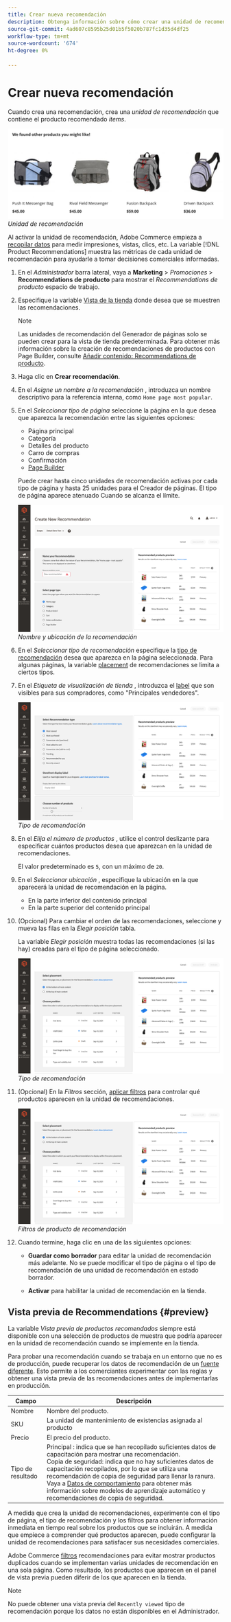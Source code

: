 ```yaml
---
title: Crear nueva recomendación
description: Obtenga información sobre cómo crear una unidad de recomendación de producto.
source-git-commit: 4ad607c8595b25d01b5f5020b787fc1d35d4df25
workflow-type: tm+mt
source-wordcount: '674'
ht-degree: 0%

---
```


# Crear nueva recomendación

Cuando crea una recomendación, crea una _unidad de recomendación_ que contiene el producto recomendado _items_.

![Unidad de recomendación](assets/unit.png)
_Unidad de recomendación_

Al activar la unidad de recomendación, Adobe Commerce empieza a [recopilar datos](workspace.md) para medir impresiones, vistas, clics, etc. La variable [!DNL Product Recommendations] muestra las métricas de cada unidad de recomendación para ayudarle a tomar decisiones comerciales informadas.

1. En el _Administrador_ barra lateral, vaya a **Marketing** > _Promociones_ > **Recommendations de producto** para mostrar el _Recommendations de producto_ espacio de trabajo.

1. Especifique la variable [Vista de la tienda](https://docs.magento.com/user-guide/configuration/scope.html) donde desea que se muestren las recomendaciones.

   >[!NOTE]
   >
   > Las unidades de recomendación del Generador de páginas solo se pueden crear para la vista de tienda predeterminada. Para obtener más información sobre la creación de recomendaciones de productos con Page Builder, consulte [Añadir contenido: Recommendations de producto](https://docs.magento.com/user-guide/cms/page-builder-add-recommendations.html).

1. Haga clic en **Crear recomendación**.

1. En el _Asigne un nombre a la recomendación_ , introduzca un nombre descriptivo para la referencia interna, como `Home page most popular`.

1. En el _Seleccionar tipo de página_ seleccione la página en la que desea que aparezca la recomendación entre las siguientes opciones:

   - Página principal
   - Categoría
   - Detalles del producto
   - Carro de compras
   - Confirmación
   - [Page Builder](https://docs.magento.com/user-guide/cms/page-builder-add-recommendations.html)

   Puede crear hasta cinco unidades de recomendación activas por cada tipo de página y hasta 25 unidades para el Creador de páginas. El tipo de página aparece atenuado Cuando se alcanza el límite.

   ![Nombre de la recomendación](assets/create-recommendation.png)
   _Nombre y ubicación de la recomendación_

1. En el _Seleccionar tipo de recomendación_ especifique la [tipo de recomendación](type.md) desea que aparezca en la página seleccionada. Para algunas páginas, la variable [placement](placement.md) de recomendaciones se limita a ciertos tipos.

1. En el _Etiqueta de visualización de tienda_ , introduzca el [label](placement.md#recommendation-labels) que son visibles para sus compradores, como &quot;Principales vendedores&quot;.

   ![Nombre de la recomendación](assets/create-recommendation-select-type.png)
   _Tipo de recomendación_

1. En el _Elija el número de productos_ , utilice el control deslizante para especificar cuántos productos desea que aparezcan en la unidad de recomendaciones.

   El valor predeterminado es `5`, con un máximo de `20`.

1. En el _Seleccionar ubicación_ , especifique la ubicación en la que aparecerá la unidad de recomendación en la página.

   - En la parte inferior del contenido principal
   - En la parte superior del contenido principal

1. (Opcional) Para cambiar el orden de las recomendaciones, seleccione y mueva las filas en la _Elegir posición_ tabla.

   La variable _Elegir posición_ muestra todas las recomendaciones (si las hay) creadas para el tipo de página seleccionado.

   ![Nombre de la recomendación](assets/create-recommendation-select-placement.png)
   _Tipo de recomendación_

1. (Opcional) En la _Filtros_ sección, [aplicar filtros](filters.md) para controlar qué productos aparecen en la unidad de recomendaciones.

   ![Nombre de la recomendación](assets/create-recommendation-select-placement.png)
   _Filtros de producto de recomendación_

1. Cuando termine, haga clic en una de las siguientes opciones:

   - **Guardar como borrador** para editar la unidad de recomendación más adelante. No se puede modificar el tipo de página o el tipo de recomendación de una unidad de recomendación en estado borrador.

   - **Activar** para habilitar la unidad de recomendación en la tienda.

## Vista previa de Recommendations {#preview}

La variable _Vista previa de productos recomendados_ siempre está disponible con una selección de productos de muestra que podría aparecer en la unidad de recomendación cuando se implemente en la tienda.

Para probar una recomendación cuando se trabaja en un entorno que no es de producción, puede recuperar los datos de recomendación de un [fuente diferente](settings.md). Esto permite a los comerciantes experimentar con las reglas y obtener una vista previa de las recomendaciones antes de implementarlas en producción.

| Campo | Descripción |
|---|---|
| Nombre | Nombre del producto. |
| SKU | La unidad de mantenimiento de existencias asignada al producto |
| Precio | El precio del producto. |
| Tipo de resultado | Principal : indica que se han recopilado suficientes datos de capacitación para mostrar una recomendación.<br />Copia de seguridad: indica que no hay suficientes datos de capacitación recopilados, por lo que se utiliza una recomendación de copia de seguridad para llenar la ranura. Vaya a [Datos de comportamiento](behavioral-data.md) para obtener más información sobre modelos de aprendizaje automático y recomendaciones de copia de seguridad. |

A medida que crea la unidad de recomendaciones, experimente con el tipo de página, el tipo de recomendación y los filtros para obtener información inmediata en tiempo real sobre los productos que se incluirán. A medida que empiece a comprender qué productos aparecen, puede configurar la unidad de recomendaciones para satisfacer sus necesidades comerciales.

Adobe Commerce [filtros](filters.md) recomendaciones para evitar mostrar productos duplicados cuando se implementan varias unidades de recomendación en una sola página. Como resultado, los productos que aparecen en el panel de vista previa pueden diferir de los que aparecen en la tienda.

>[!NOTE]
>
> No puede obtener una vista previa del `Recently viewed` tipo de recomendación porque los datos no están disponibles en el Administrador.
